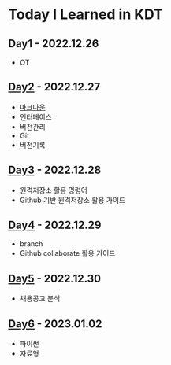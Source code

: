 # **Today I Learned in KDT**

## **Day1**  - 2022.12.26
- OT

## **[Day2](1227-버전기록(개인).md)** - 2022.12.27
- [마크다운](markdown.md)
- 인터페이스
- 버전관리
- Git
-  버전기록
## **[Day3](1228-버전기록(개인2).md)** - 2022.12.28
- 원격저장소 활용 명령어
- Github 기반 원격저장소 활용 가이드
## **[Day4](1229-버전기록(협업).md)** - 2022.12.29
- branch
-  Github collaborate 활용 가이드
## **[Day5](1230-취뽀1.md)** - 2022.12.30
- 채용공고 분석

## **[Day6](0102_자료형.md)** - 2023.01.02
- 파이썬
- 자료형